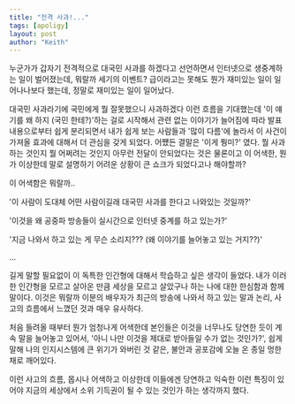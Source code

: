 ```yaml
---
title: "전격 사과!..."
tags: [apoligy]
layout: post
author: "Keith"
---
```


누군가가 갑자기 전격적으로 대국민 사과를 하겠다고 선언하면서 인터넷으로 생중계하는 일이 벌어졌는데, 뭐랄까 세기의 이벤트? 급이라고는 못해도 뭔가 재미있는 일이 일어나나보다 했는데, 정말로 재미있는 일이 일어났다.

대국민 사과라기에 국민에게 뭘 잘못했으니 사과하겠다 이런 흐름을 기대했는데 '이 얘기를 왜 하지 (국민 한테?)'하는 걸로 시작해서 관련 없는 이야기가 늘어짐에 따라 발표내용으로부터 쉽게 분리되면서 내가 쉽게 보는 사람들과 '많이 다름'에 놀라서 이 사건이 가져올 효과에 대해서 더 관심을 갖게 되었다. 어쩄든 결말은 '이게 뭥미?' 였다. 뭘 사과하는 것인지 뭘 어쩌려는 것인지 아무런 전달이 안되었다는 것은 물론이고 이 어색한, 뭔가 이상한데 말로 설명하기 어려운 상황이 큰 쇼크가 되었다고나 해야할까? 

이 어색함은 뭐랄까..

'이 사람이 도대체 어떤 사람이길래 대국민 사과를 한다고 나와있는 것일까?'

'이것을 왜 공중파 방송들이 실시간으로 인터넷 중계를 하고 있는가?'

'지금 나와서 하고 있는 게 무슨 소리지??? (왜 이야기를 늘어놓고 있는 거지??)'

...

길게 말할 필요없이 이 독특한 인간형에 대해서 학습하고 싶은 생각이 들었다. 내가 이러한 인간형을 모르고 살아온 만큼 세상을 모르고 살았구나 하는 나에 대한 한심함과 함께 말이다. 이것은 뭐랄까 이분의 배우자가 최근의 방송에 나와서 하고 있는 말과 논리, 사고의 흐름에서 느꼈던 것과 매우 유사하다. 

처음 들려올 때부터 뭔가 엄청나게 어색한데 본인들은 이것을 너무나도 당연한 듯이 계속 말을 늘어놓고 있어서, '아니 나만 이것을 제대로 받아들일 수가 없는 것인가?', 쉽게 말해 나의 인지시스템에 큰 위기가 와버린 것 같은, 불안과 공포감에 오늘 온 종일 멍한 채로 깨어있다. 

이런 사고의 흐름, 몹시나 어색하고 이상한데 이들에겐 당연하고 익숙한 이런 특징이 있어야 지금의 세상에서 소위 기득권이 될 수 있는 것인가 하는 생각까지 했다. 